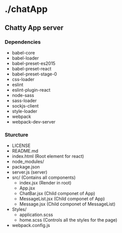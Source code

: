 # ./chatApp

## Chatty App server

### Dependencies

- babel-core
- babel-loader
- babel-preset-es2015
- babel-preset-react
- babel-preset-stage-0
- css-loader
- eslint
- eslint-plugin-react
- node-sass
- sass-loader
- sockjs-client
- style-loader
- webpack
- webpack-dev-server

### Sturcture
- LICENSE
- README.md
- index.html  (Root element for react)
- node_modules/
- package.json
- server.js  (server)
- src/   (Contains all components)
  - index.jsx  (Render <App /> in root)
  - App.jsx 
  - ChatBar.jsx (Child componet of App)
  - MessageList.jsx  (Child componet of App)
  - Message.jsx  (Child componet of MessageList)
- Styles/
  - application.scss
  - home.scss  (Controls all the styles for the page)
- webpack.config.js
